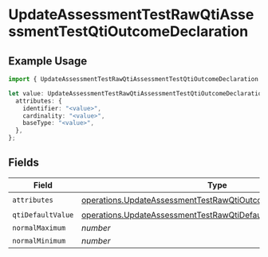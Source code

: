 # UpdateAssessmentTestRawQtiAssessmentTestQtiOutcomeDeclaration

## Example Usage

```typescript
import { UpdateAssessmentTestRawQtiAssessmentTestQtiOutcomeDeclaration } from "qti/models/operations";

let value: UpdateAssessmentTestRawQtiAssessmentTestQtiOutcomeDeclaration = {
  attributes: {
    identifier: "<value>",
    cardinality: "<value>",
    baseType: "<value>",
  },
};
```

## Fields

| Field                                                                                                                                                  | Type                                                                                                                                                   | Required                                                                                                                                               | Description                                                                                                                                            |
| ------------------------------------------------------------------------------------------------------------------------------------------------------ | ------------------------------------------------------------------------------------------------------------------------------------------------------ | ------------------------------------------------------------------------------------------------------------------------------------------------------ | ------------------------------------------------------------------------------------------------------------------------------------------------------ |
| `attributes`                                                                                                                                           | [operations.UpdateAssessmentTestRawQtiOutcomeDeclarationAttributes](../../models/operations/updateassessmenttestrawqtioutcomedeclarationattributes.md) | :heavy_check_mark:                                                                                                                                     | N/A                                                                                                                                                    |
| `qtiDefaultValue`                                                                                                                                      | [operations.UpdateAssessmentTestRawQtiDefaultValue](../../models/operations/updateassessmenttestrawqtidefaultvalue.md)                                 | :heavy_minus_sign:                                                                                                                                     | N/A                                                                                                                                                    |
| `normalMaximum`                                                                                                                                        | *number*                                                                                                                                               | :heavy_minus_sign:                                                                                                                                     | N/A                                                                                                                                                    |
| `normalMinimum`                                                                                                                                        | *number*                                                                                                                                               | :heavy_minus_sign:                                                                                                                                     | N/A                                                                                                                                                    |
